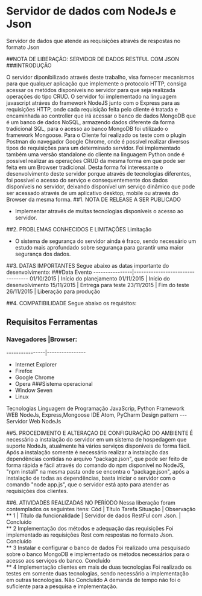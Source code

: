 # Servidor de dados com NodeJs e Json
Servidor de dados que atende as requisições através de respostas no formato Json



##NOTA DE LIBERAÇÃO: SERVIDOR DE DADOS RESTFUL COM JSON	
###INTRODUÇÃO

O servidor diponibilizado através deste trabalho, visa fornecer mecanismos para que qualquer aplicação que implemente o protocolo HTTP, consiga acessar os metódos disponiveis no servidor para que seja realizada operações do tipo CRUD.
O servidor foi implementado na linguagem javascript atráves do framework NodeJS junto com o Express para as requisições HTTP, onde cada requisição feita pelo cliente é tratada e encaminhada ao controller que irá acessar o banco de dados MongoDB que é um banco de dados NoSQL, armazendo dados diferente da forma tradicional SQL, para o acesso ao banco MongoDB foi utilizado o framework Mongoose.
Para o Cliente foi realizado os teste com o plugin Postman do navegador Google Chrome, onde é possível realizar diversos tipos de requisições para um determinado servidor. Foi implementado também uma versão standalone do cliente na linguagem Python onde é possível realizar as operações CRUD da mesma forma em que pode ser feita em um Browser tradicional.
Desta forma foi interessante o desenvolvimento deste servidor porque através de tecnologias diferentes, foi possível o acesso do serviço e consequentemente dos dados disponíveis no servidor, deixando disponível um serviço dinâmico que pode ser acessado através de um aplicativo desktop, mobile ou através do Browser da mesma forma.
##1.	NOTA DE RELEASE A SER PUBLICADO
*	Implementar através de muitas tecnologias disponíveis o acesso ao servidor.

##2.	PROBLEMAS CONHECIDOS E LIMITAÇÕES
Limitação
*	O sistema de segurança do servidor ainda é fraco, sendo necessário um estudo mais aprofundado sobre segurança para garantir uma maior segurança  dos dados.

##3.	DATAS IMPORTANTES
Segue abaixo as datas importante do desenvolvimento:
###Data	Evento
----------------|----------------------------------
01/10/2015 | Início do planejamento
01/11/2015 | Início do desenvolvimento
15/11/2015 | Entrega para teste
23/11/2015 | Fim do teste
26/11/2015 | Liberação para produção

##4.	COMPATIBILIDADE
Segue abaixo os requisitos:
## Requisitos	Ferramentas
### Navegadores |Browser:
----------------|----------------
* Internet Explorer
* Firefox
* Google Chrome
* Opera
###Sistema operacional
* Window Seven
* Linux

Tecnologias
Linguagem de   Programação	JavaScrip, Python
Framework WEB	NodeJs, Express,Mongoose
IDE 	Atom, PyCharm 
Design pattern	                            ---
Servidor Web	NodeJs

##5.	PROCEDIMENTO E ALTERAÇAO DE CONFIGURAÇÃO DO AMBIENTE
É necessário a instalação do servidor em um sistema de hospedagem que suporte NodeJs, atualmente há vários serviços disponíveis de forma fácil. Após a instalação somente é necessário realizar a instalação das dependências contidas no arquivo "package.json", que pode ser feito de forma rápida e fácil através do comando do npm disponível no NodeJS, "npm install" na mesma pasta onde se encontra o "package.json", após a instalação de todas as dependências, basta iniciar o servidor com o comando "node app.js", que o servidor está apto para atender as requisições dos clientes.

##6.	ATIVIDADES REALIZADAS NO PERÍODO
Nessa liberação foram contemplados os seguintes itens:
Cód |	Título	Tarefa	Situação |	Observação
** 1	| Título da funcionalidade	| Servidor de dados RestFul com Json. |	Concluído	
** 2	Implementação dos métodos e adequação das requisições	Foi implementado as requisições Rest com respostas no formato Json.	Concluído	
** 3	Instalar e configurar o banco de dados	Foi realizado uma pesquisado sobre o banco MongoDB e implementado os métodos necessários para o acesso aos serviços do banco.
	Concluído	
** 4	Implementação clientes em mais de duas tecnologias	Foi realizado os testes em somente duas tecnologias, sendo necessário a implementação em outras tecnologias.	Não Concluiido	A demanda de tempo não foi o suficiente para a pesquisa e implementação.


